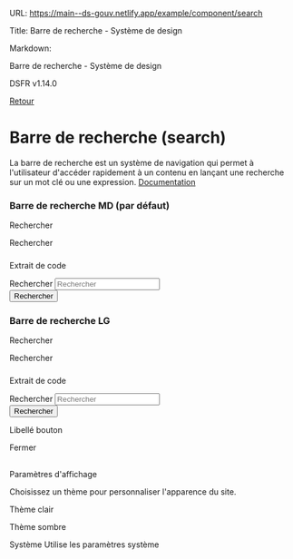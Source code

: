 URL:
https://main--ds-gouv.netlify.app/example/component/search

Title:
Barre de recherche - Système de design

Markdown:

Barre de recherche - Système de design


DSFR v1.14.0


[Retour](../)


# Barre de recherche (search)


La barre de recherche est un système de navigation qui permet à l'utilisateur d'accéder rapidement à un contenu en lançant une recherche sur un mot clé ou une expression.
[Documentation](https://www.systeme-de-design.gouv.fr/elements-d-interface/composants/barre-de-recherche)


### Barre de recherche MD (par défaut)


Rechercher


Rechercher


###
Extrait de code


<div class="fr-search-bar" id="search-956" role="search">
<label class="fr-label" for="search-956-input">
Rechercher
</label>
<input class="fr-input" aria-describedby="search-956-input-messages" placeholder="Rechercher" id="search-956-input" type="search">
<div class="fr-messages-group" id="search-956-input-messages" aria-live="polite">
</div>
<button title="Rechercher" type="button" id="search-btn-957" class="fr-btn">Rechercher</button>
</div>


### Barre de recherche LG


Rechercher


Rechercher


###
Extrait de code


<div class="fr-search-bar fr-search-bar--lg" id="search-961" role="search">
<label class="fr-label" for="search-961-input">
Rechercher
</label>
<input class="fr-input" aria-describedby="search-961-input-messages" placeholder="Rechercher" id="search-961-input" type="search">
<div class="fr-messages-group" id="search-961-input-messages" aria-live="polite">
</div>
<button type="button" id="search-btn-962" class="fr-btn">Rechercher</button>
</div>


Libellé bouton


Fermer


##
Paramètres d'affichage


Choisissez un thème pour personnaliser l'apparence du site.


Thème clair


Thème sombre


Système
Utilise les paramètres système
